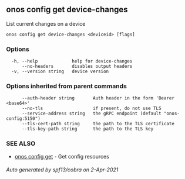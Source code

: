 ## onos config get device-changes

List current changes on a device

```
onos config get device-changes <deviceid> [flags]
```

### Options

```
  -h, --help             help for device-changes
      --no-headers       disables output headers
  -v, --version string   device version
```

### Options inherited from parent commands

```
      --auth-header string       Auth header in the form 'Bearer <base64>'
      --no-tls                   if present, do not use TLS
      --service-address string   the gRPC endpoint (default "onos-config:5150")
      --tls-cert-path string     the path to the TLS certificate
      --tls-key-path string      the path to the TLS key
```

### SEE ALSO

* [onos config get](onos_config_get.md)	 - Get config resources

###### Auto generated by spf13/cobra on 2-Apr-2021
